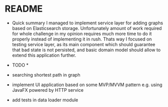 # README #

* Quick summary
I managed to implement service layer for adding graphs based on Elasticsearch storage. Unfortunately amount of work required for whole challenge in my opinion requires much more time to do it properly instead of implementing it in rush.  Thats way I focused on testing  service layer, as its main component which should guarantee that bad state is not persisted, and basic domain model should allow to extend this application further.

* TODO *
* searching shortest path in graph
* implement UI application based on some MVP/MVVM  pattern e.g. using JavaFX powered by HTTP service
* add tests in data loader module

